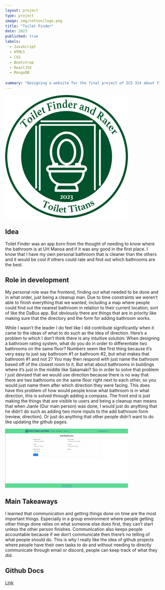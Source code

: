 ```yaml
---
layout: project
type: project
image: img/cotton/logo.png
title: "Toilet Finder"
date: 2023
published: true
labels:
  - JavaScript
  - HTML5
  - CSS
  - Bootstrap
  - ReactJSX
  - MongoDB

summary: "Designing a website for the final project of ICS 314 about finding and rating toilets at UH Manoa"
---
```


<div class="text-center p-4">
  <img width="400px" class="img-thumbnail" src="../img/cotton/logo.png">
</div>

## Idea

Toilet Finder was an app born from the thought of needing to know where the bathroom is at UH Manoa and if it was any good in the first place. I know that I have my own personal bathroom that is cleaner than the others and it would be cool if others could rate and find out which bathrooms are the best.

## Role in development

My personal role was the frontend, finding out what needed to be done and in what order, just being a cleanup man. Due to time constraints we weren’t able to finish everything that we wanted, including a map where people could find out the nearest bathroom in relation to their current location, sort of like the DaBus app. But obviously there are things that are in priority like making sure that the directory and the form for adding bathroom works. 

While I wasn’t the leader I do feel like I did contribute significantly when it came to the ideas of what to do such as the idea of direction. Here’s a problem to which I don’t think there is any intuitive solution: When designing a bathroom rating system, what do you do in order to differentiate two bathrooms on the same floor? Numbers seem like first thing because it’s very easy to just say bathroom #1 or bathroom #2, but what makes that bathroom #1 and not 2? You may then respond with just name the bathroom based off of the closest room to it. But what about bathrooms in buildings where it’s just in the middle like Sakamaki? So in order to solve that problem I just devised that we would use direction because there is no way that there are two bathrooms on the same floor right next to each other, so you would just name them after which direction they were facing. This does have this problem of how would people know what bathroom is in what direction, this is solved through adding a compass. The front end is just making the things that are visible to users and being a cleanup man means that when Jianle (Our main person) was done, I would just do anything that he didn’t do such as adding two more inputs to the add bathroom form (review, direction). Or just do anything that other people didn’t want to do like updating the github pages.


<div class="text-center p-4">
  <img width="400px" class="img-thumbnail" src="../img/cotton/AddBathroomFinal.png">
</div>


## Main Takeaways

I learned that communication and getting things done on time are the most important things. Especially in a group environment where people getting other things done relies on what someone else does first, they can’t start unless the other person finishes. Communication also keeps people accountable because if we don’t communicate then there’s no telling of what people should do. This is why I really like the idea of github projects where people have their own tasks to do and without needing to directly communicate through email or discord, people can keep track of what they did.

## Github Docs
[Link](https://toilet-titans.github.io/)
